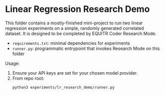# Linear Regression Research Demo

This folder contains a mostly-finished mini-project to run two linear regression experiments on a simple, randomly generated correlated dataset. It is designed to be completed by EQUITR Coder Research Mode.

- `requirements.txt`: minimal dependencies for experiments
- `runner.py`: programmatic entrypoint that invokes Research Mode on this folder

Usage:

1. Ensure your API keys are set for your chosen model provider.
2. From repo root:
   ```bash
   python3 experiments/lr_research_demo/runner.py
   ``` 